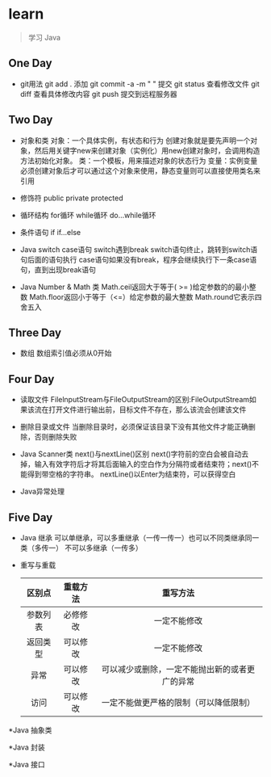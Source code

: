 # learn

> 学习 Java

## One Day

* git用法
     git add .  添加
	 git commit -a -m " "  提交
	 git status 查看修改文件
	 git diff  查看具体修改内容
	 git push   提交到远程服务器

## Two Day

* 对象和类
     对象：一个具体实例，有状态和行为
	      创建对象就是要先声明一个对象，然后用关键字new来创建对象（实例化）用new创建对象时，会调用构造方法初始化对象。
	 类：一个模板，用来描述对象的状态行为
	 变量：实例变量必须创建对象后才可以通过这个对象来使用，静态变量则可以直接使用类名来引用

* 修饰符
     public  private  protected

* 循环结构
     for循环   while循环   do...while循环

* 条件语句
     if  if...else

* Java switch case语句
     switch遇到break switch语句终止，跳转到switch语句后面的语句执行
	 case语句如果没有break，程序会继续执行下一条case语句，直到出现break语句

* Java Number & Math 类
     Math.ceil返回大于等于( >= )给定参数的的最小整数
	 Math.floor返回小于等于（<=）给定参数的最大整数
	 Math.round它表示四舍五入

## Three Day

* 数组
     数组索引值必须从0开始

## Four Day

* 读取文件
     FilelnputStream与FileOutputStream的区别:FileOutputStream如果该流在打开文件进行输出前，目标文件不存在，那么该流会创建该文件
* 删除目录或文件
     当删除目录时，必须保证该目录下没有其他文件才能正确删除，否则删除失败

* Java Scanner类
     next()与nextLine()区别
	 next()字符前的空白会被自动去掉，输入有效字符后才将其后面输入的空白作为分隔符或者结束符；next()不能得到带空格的字符串。
	 nextLine()以Enter为结束符，可以获得空白
* Java异常处理
## Five Day

* Java 继承
     可以单继承，可以多重继承（一传一传一）也可以不同类继承同一类（多传一） 不可以多继承（一传多）

* 重写与重载

     区别点|重载方法|重写方法
     :---:|:---:|:---:
     参数列表|必修修改|一定不能修改
     返回类型|可以修改|一定不能修改
     异常|可以修改|可以减少或删除，一定不能抛出新的或者更广的异常
     访问|可以修改|一定不能做更严格的限制（可以降低限制）


*Java 抽象类

*Java 封装

*Java 接口